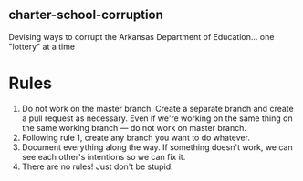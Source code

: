 ## charter-school-corruption
Devising ways to corrupt the Arkansas Department of Education... one "lottery" at a time

# Rules
1. Do not work on the master branch. Create a separate branch and create a pull request as necessary. Even if we're working on the same thing on the same working branch — do not work on master branch.
2. Following rule 1, create any branch you want to do whatever.
3. Document everything along the way. If something doesn't work, we can see each other's intentions so we can fix it.
4. There are no rules! Just don't be stupid.
